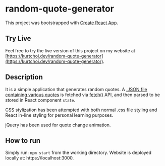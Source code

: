 # random-quote-generator

This project was bootstrapped with [Create React App](https://github.com/facebook/create-react-app).



## Try Live

Feel free to try the live version of this project on my website at [https://kurtchoi.dev/random-quote-generator](https://kurtchoi.dev/random-quote-generator).



## Description

It is a simple application that generates random quotes. A [.JSON file containing various quotes](https://gist.githubusercontent.com/nasrulhazim/54b659e43b1035215cd0ba1d4577ee80/raw/e3c6895ce42069f0ee7e991229064f167fe8ccdc/quotes.json) is fetched via [fetch()](https://developer.mozilla.org/en-US/docs/Web/API/Fetch_API/Using_Fetch) API, and then parsed to be stored in React component `state`. 

CSS stylization has been attempted with both normal .css file styling and React in-line styling for personal learning purposes.

jQuery has been used for quote change animation.



## How to run

Simply run: `npm start` from the working directory. Website is deployed locally at: https://localhost:3000.